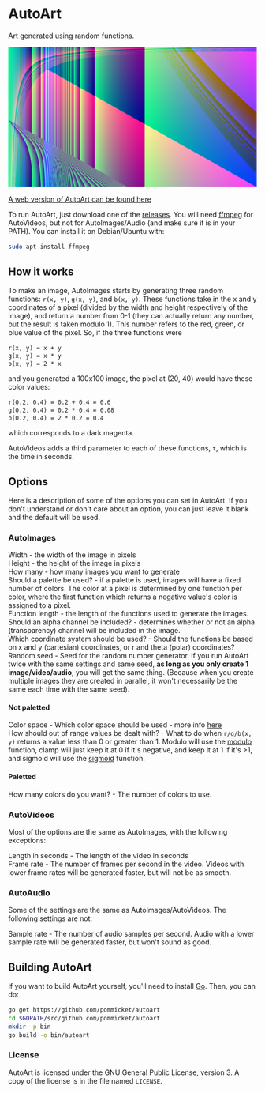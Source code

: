 # AutoArt

Art generated using random functions.

![An example from AutoImages](example.png)

[A web version of AutoArt can be found here](https://pommicket.com/pommicket)

To run AutoArt, just download one of the [releases](https://github.com/pommicket/autoart/releases).
You will need [ffmpeg](http://ffmpeg.org/) for AutoVideos, but not for AutoImages/Audio (and make sure it is in your PATH).  You can install it on Debian/Ubuntu with:
```bash
sudo apt install ffmpeg
```

## How it works

To make an image, AutoImages starts by generating three random functions: `r(x, y)`, `g(x, y)`, and `b(x, y)`. These functions take in the x and y coordinates of a pixel (divided by the width and height respectively of the image), and return a number from 0-1 (they can actually return any number, but the result is taken modulo 1). This number refers to the red, green, or blue value of the pixel. So, if the three functions were
```
r(x, y) = x + y
g(x, y) = x * y
b(x, y) = 2 * x
```
and you generated a 100x100 image, the pixel at (20, 40) would have these color values:
```
r(0.2, 0.4) = 0.2 + 0.4 = 0.6
g(0.2, 0.4) = 0.2 * 0.4 = 0.08
b(0.2, 0.4) = 2 * 0.2 = 0.4
```
which corresponds to a dark magenta.

AutoVideos adds a third parameter to each of these functions, `t`, which is the time in seconds.

## Options

Here is a description of some of the options you can set in AutoArt. If you don't understand or don't care about an option, you can just leave it blank and the default will be used.

### AutoImages

Width - the width of the image in pixels   
Height - the height of the image in pixels   
How many - how many images you want to generate  
Should a palette be used? - if a palette is used, images will have a fixed number of colors. The color at a pixel is determined by one function per color, where the first function which returns a negative value's color is assigned to a pixel.  
Function length - the length of the functions used to generate the images.  
Should an alpha channel be included? - determines whether or not an alpha (transparency) channel will be included in the image.  
Which coordinate system should be used? - Should the functions be based on x and y (cartesian) coordinates, or r and theta (polar) coordinates?  
Random seed - Seed for the random number generator.  If you run AutoArt twice with the same settings and same seed, **as long as you only create 1 image/video/audio**, you will get the same thing. (Because when you create multiple images they are created in parallel, it won't necessarily be the same each time with the same seed).

#### Not paletted
Color space - Which color space should be used - more info [here](https://en.wikipedia.org/wiki/Color_space)  
How should out of range values be dealt with? - What to do when `r/g/b(x, y)` returns a value less than 0 or greater than 1. Modulo will use the [modulo](https://en.wikipedia.org/wiki/Modulo_operation) function, clamp will just keep it at 0 if it's negative, and keep it at 1 if it's >1, and sigmoid will use the [sigmoid](https://en.wikipedia.org/wiki/Sigmoid_function) function.

#### Paletted
How many colors do you want? - The number of colors to use.

### AutoVideos
Most of the options are the same as AutoImages, with the following exceptions:

Length in seconds - The length of the video in seconds  
Frame rate - The number of frames per second in the video. Videos with lower frame rates will be generated faster, but will not be as smooth.

### AutoAudio
Some of the settings are the same as AutoImages/AutoVideos. The following settings are not:

Sample rate - The number of audio samples per second. Audio with a lower sample rate will  be generated faster, but won't sound as good.


## Building AutoArt
If you want to build AutoArt yourself, you'll need to install [Go](https://golang.org). Then, you can do:
```bash
go get https://github.com/pommicket/autoart
cd $GOPATH/src/github.com/pommicket/autoart
mkdir -p bin
go build -o bin/autoart
```

### License
AutoArt is licensed under the GNU General Public License, version 3. A copy of the license is in the file named `LICENSE`.